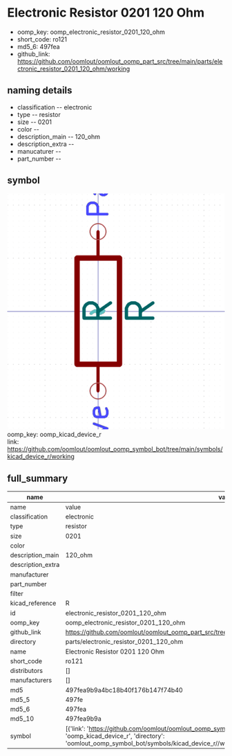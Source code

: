 # Electronic Resistor 0201 120 Ohm

  
* oomp_key: oomp_electronic_resistor_0201_120_ohm 
* short_code: ro121
* md5_6: 497fea  
* github_link: https://github.com/oomlout/oomlout_oomp_part_src/tree/main/parts/electronic_resistor_0201_120_ohm/working  
## naming details
* classification -- electronic
* type -- resistor
* size -- 0201
* color -- 
* description_main -- 120_ohm
* description_extra -- 
* manucaturer -- 
* part_number -- 



## symbol

![](symbol/0/working/working_600.png)  
oomp_key: oomp_kicad_device_r  
link: https://github.com/oomlout/oomlout_oomp_symbol_bot/tree/main/symbols/kicad_device_r/working  


## full_summary
| name | value | 
| --- | --- | 
| name | value | 
| classification | electronic | 
| type | resistor | 
| size | 0201 | 
| color |  | 
| description_main | 120_ohm | 
| description_extra |  | 
| manufacturer |  | 
| part_number |  | 
| filter |  | 
| kicad_reference | R | 
| id | electronic_resistor_0201_120_ohm | 
| oomp_key | oomp_electronic_resistor_0201_120_ohm | 
| github_link | https://github.com/oomlout/oomlout_oomp_part_src/tree/main/parts/electronic_resistor_0201_120_ohm/working | 
| directory | parts/electronic_resistor_0201_120_ohm | 
| name | Electronic Resistor 0201 120 Ohm | 
| short_code | ro121 | 
| distributors | [] | 
| manufacturers | [] | 
| md5 | 497fea9b9a4bc18b40f176b147f74b40 | 
| md5_5 | 497fe | 
| md5_6 | 497fea | 
| md5_10 | 497fea9b9a | 
| symbol | [{'link': 'https://github.com/oomlout/oomlout_oomp_symbol_bot/tree/main/symbols/kicad_device_r', 'oomp_key': 'oomp_kicad_device_r', 'directory': 'oomlout_oomp_symbol_bot/symbols/kicad_device_r//working/working.kicad_sym'}] | 
